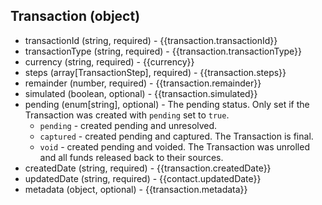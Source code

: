 ## Transaction (object)
+ transactionId (string, required) - {{transaction.transactionId}}
+ transactionType (string, required) - {{transaction.transactionType}}
+ currency (string, required) - {{currency}}
+ steps (array[TransactionStep], required) - {{transaction.steps}}
+ remainder (number, required) - {{transaction.remainder}}
+ simulated (boolean, optional) - {{transaction.simulated}}
+ pending (enum[string], optional) - The pending status.  Only set if the Transaction was created with `pending` set to `true`.
    + `pending` - created pending and unresolved.
    + `captured` - created pending and captured.  The Transaction is final.
    + `void` - created pending and voided.  The Transaction was unrolled and all funds released back to their sources.
+ createdDate (string, required) - {{transaction.createdDate}}
+ updatedDate (string, required) - {{contact.updatedDate}}
+ metadata (object, optional) - {{transaction.metadata}}
